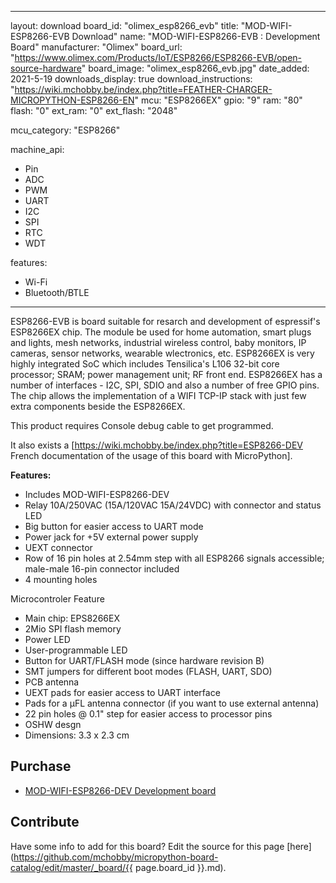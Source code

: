 
---
layout: download
board_id: "olimex_esp8266_evb"
title: "MOD-WIFI-ESP8266-EVB Download"
name: "MOD-WIFI-ESP8266-EVB : Development Board"
manufacturer: "Olimex"
board_url: "https://www.olimex.com/Products/IoT/ESP8266/ESP8266-EVB/open-source-hardware"
board_image: "olimex_esp8266_evb.jpg"
date_added: 2021-5-19
downloads_display: true
download_instructions: "https://wiki.mchobby.be/index.php?title=FEATHER-CHARGER-MICROPYTHON-ESP8266-EN"
mcu: "ESP8266EX"
gpio: "9"
ram: "80"
flash: "0"
ext_ram: "0"
ext_flash: "2048"

mcu_category: "ESP8266"

machine_api:
  - Pin
  - ADC
  - PWM
  - UART
  - I2C
  - SPI
  - RTC
  - WDT

features:
  - Wi-Fi
  - Bluetooth/BTLE
---

ESP8266-EVB is board suitable for resarch and development of espressif's ESP8266EX chip. The module be used for home automation, smart plugs and lights, mesh networks, industrial wireless control, baby monitors, IP cameras, sensor networks, wearable wlectronics, etc.
ESP8266EX is very highly integrated SoC which includes Tensilica's L106 32-bit core processor; SRAM; power management unit; RF front end. ESP8266EX has a number of interfaces - I2C, SPI, SDIO and also a number of free GPIO pins. The chip allows the implementation of a WIFI TCP-IP stack with just few extra components beside the ESP8266EX.

This product requires Console debug cable to get programmed.

It also exists a [https://wiki.mchobby.be/index.php?title=ESP8266-DEV French documentation of the usage of this board with MicroPython]. 

**Features:**

* Includes MOD-WIFI-ESP8266-DEV
* Relay 10A/250VAC (15A/120VAC 15A/24VDC) with connector and status LED
* Big button for easier access to UART mode
* Power jack for +5V external power supply
* UEXT connector
* Row of 16 pin holes at 2.54mm step with all ESP8266 signals accessible; male-male 16-pin connector included 
* 4 mounting holes

Microcontroler Feature
* Main chip: EPS8266EX
* 2Mio SPI flash memory
* Power LED
* User-programmable LED
* Button for UART/FLASH mode (since hardware revision B)
* SMT jumpers for different boot modes (FLASH, UART, SDO)
* PCB antenna
* UEXT pads for easier access to UART interface
* Pads for a µFL antenna connector (if you want to use external antenna)
* 22 pin holes @ 0.1" step for easier access to processor pins
* OSHW desgn
* Dimensions: 3.3 x 2.3 cm


## Purchase
* [MOD-WIFI-ESP8266-DEV Development board](https://www.olimex.com/Products/IoT/ESP8266/ESP8266-EVB/open-source-hardware)

## Contribute

Have some info to add for this board? Edit the source for this page [here](https://github.com/mchobby/micropython-board-catalog/edit/master/_board/{{ page.board_id }}.md).

